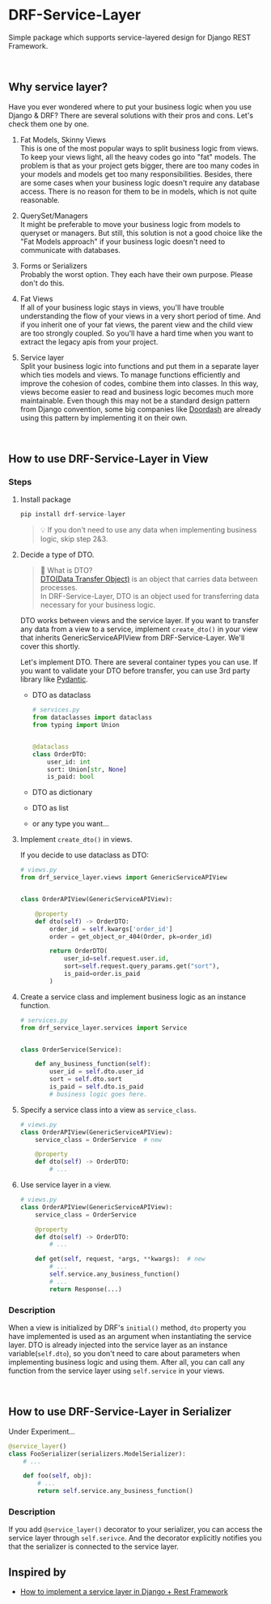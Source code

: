 # DRF-Service-Layer

Simple package which supports service-layered design for Django REST Framework.

<br>

## Why service layer?

Have you ever wondered where to put your business logic when you use Django & DRF? There are several solutions with
their pros and cons. Let's check them one by one.

1. Fat Models, Skinny Views <br>
   This is one of the most popular ways to split business logic from views. To keep your views light, all the heavy
   codes go into "fat" models. The problem is that as your project gets bigger, there are too many codes in your models
   and models get too many responsibilities. Besides, there are some cases when your business logic doesn't require any
   database access. There is no reason for them to be in models, which is not quite reasonable.


2. QuerySet/Managers <br>
   It might be preferable to move your business logic from models to queryset or managers. But still, this solution is
   not a good choice like the "Fat Models approach" if your business logic doesn't need to communicate with databases.


3. Forms or Serializers <br>
   Probably the worst option. They each have their own purpose. Please don't do this.


4. Fat Views <br>
   If all of your business logic stays in views, you'll have trouble understanding the flow of your views in a very
   short period of time. And if you inherit one of your fat views, the parent view and the child view are too strongly
   coupled. So you'll have a hard time when you want to extract the legacy apis from your project.


5. Service layer <br>
   Split your business logic into functions and put them in a separate layer which ties models and views. To manage
   functions efficiently and improve the cohesion of codes, combine them into classes. In this way, views become easier
   to read and business logic becomes much more maintainable. Even though this may not be a standard design pattern from
   Django convention, some big companies
   like [Doordash](https://doordash.engineering/2017/05/15/tips-for-building-high-quality-django-apps-at-scale/) are
   already using this pattern by implementing it on their own.

<br>

## How to use DRF-Service-Layer in View

### Steps

1. Install package

   ```python
   pip install drf-service-layer
   ```
   > 💡 If you don't need to use any data when implementing business logic, skip step 2&3.
2. Decide a type of DTO.

   > 💁 What is DTO? <br> [DTO(Data Transfer Object)](https://en.wikipedia.org/wiki/Data_transfer_object) is an object that carries data between processes. <br> In DRF-Service-Layer, DTO is an object used for transferring data necessary for your business logic.

   DTO works between views and the service layer. If you want to transfer any data from a view to a service, implement
   `create_dto()` in your view that inherits GenericServiceAPIView from DRF-Service-Layer. We'll cover this
   shortly. <br>

   Let's implement DTO. There are several container types you can use. If you want to validate your DTO before transfer,
   you can use 3rd party library like [Pydantic](https://pydantic-docs.helpmanual.io/).

    - DTO as dataclass
      ```python
      # services.py
      from dataclasses import dataclass
      from typing import Union
      
      
      @dataclass
      class OrderDTO:
          user_id: int
          sort: Union[str, None]
          is_paid: bool
      ```

    - DTO as dictionary
    - DTO as list
    - or any type you want...

3. Implement `create_dto()` in views.

   If you decide to use dataclass as DTO:
   ```python
   # views.py
   from drf_service_layer.views import GenericServiceAPIView
   
   
   class OrderAPIView(GenericServiceAPIView):
   
       @property
       def dto(self) -> OrderDTO:
           order_id = self.kwargs['order_id']
           order = get_object_or_404(Order, pk=order_id)
   
           return OrderDTO(
               user_id=self.request.user.id,
               sort=self.request.query_params.get("sort"),
               is_paid=order.is_paid
           )   
   ```

4. Create a service class and implement business logic as an instance function.

   ```python
   # services.py
   from drf_service_layer.services import Service
   
   
   class OrderService(Service):
   
       def any_business_function(self):
           user_id = self.dto.user_id
           sort = self.dto.sort
           is_paid = self.dto.is_paid
           # business logic goes here. 
   ```

5. Specify a service class into a view as `service_class`.

   ```python
   # views.py
   class OrderAPIView(GenericServiceAPIView):
       service_class = OrderService  # new
   
       @property
       def dto(self) -> OrderDTO:
           # ...
   ```

6. Use service layer in a view.

   ```python
   # views.py
   class OrderAPIView(GenericServiceAPIView):
       service_class = OrderService
   
       @property
       def dto(self) -> OrderDTO:
           # ...
   
       def get(self, request, *args, **kwargs):  # new
           # ...
           self.service.any_business_function()
           # ...
           return Response(...)
   ```

### Description

When a view is initialized by DRF's `initial()` method, `dto` property you have implemented is used as an argument when
instantiating the service layer. DTO is already injected into the service layer as an instance variable(`self.dto`), so
you don't need to care about parameters when implementing business logic and using them. After all, you can call any
function from the service layer using `self.service` in your views.

<br>

## How to use DRF-Service-Layer in Serializer

Under Experiment...

```python
@service_layer()
class FooSerializer(serializers.ModelSerializer):
    # ...

    def foo(self, obj):
        # ...
        return self.service.any_business_function()
```

### Description

If you add `@service_layer()` decorator to your serializer, you can access the service layer through `self.serivce`.
And the decorator explicitly notifies you that the serializer is connected to the service layer.

## Inspired by

- [How to implement a service layer in Django + Rest Framework](https://breadcrumbscollector.tech/how-to-implement-a-service-layer-in-django-rest-framework/)
